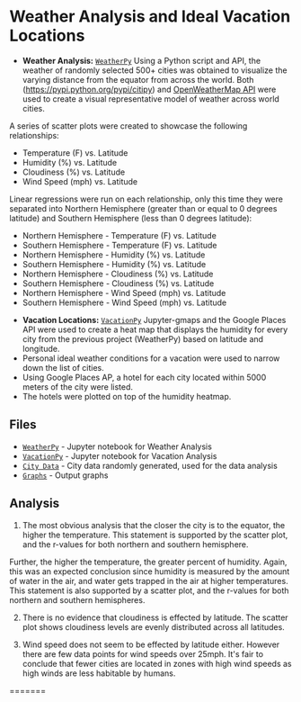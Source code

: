 # Weather Analysis and Ideal Vacation Locations

- **Weather Analysis:** [`WeatherPy`](WeatherPy/WeatherPy.ipynb) Using a Python script and API, the weather of randomly selected 500+ cities was obtained to visualize the varying distance from the equator from across the world. Both (https://pypi.python.org/pypi/citipy) and [OpenWeatherMap API](https://openweathermap.org/api) were used to create a visual representative model of weather across world cities.

A series of scatter plots were created to showcase the following relationships:

* Temperature (F) vs. Latitude
* Humidity (%) vs. Latitude
* Cloudiness (%) vs. Latitude
* Wind Speed (mph) vs. Latitude

Linear regressions were run on each relationship, only this time they were separated into Northern Hemisphere (greater than or equal to 0 degrees latitude) and Southern Hemisphere (less than 0 degrees latitude):

* Northern Hemisphere - Temperature (F) vs. Latitude
* Southern Hemisphere - Temperature (F) vs. Latitude
* Northern Hemisphere - Humidity (%) vs. Latitude
* Southern Hemisphere - Humidity (%) vs. Latitude
* Northern Hemisphere - Cloudiness (%) vs. Latitude
* Southern Hemisphere - Cloudiness (%) vs. Latitude
* Northern Hemisphere - Wind Speed (mph) vs. Latitude
* Southern Hemisphere - Wind Speed (mph) vs. Latitude

- **Vacation Locations:** [`VacationPy`](VacationPy/VacationPy.ipynb) Jupyter-gmaps and the Google Places API were used to create a heat map that displays the humidity for every city from the previous project (WeatherPy) based on latitude and longitude.
- Personal ideal weather conditions for a vacation were used to narrow down the list of cities. 
- Using Google Places AP, a hotel for each city located within 5000 meters of the city were listed.
- The hotels were plotted on top of the humidity heatmap.

## Files

- [`WeatherPy`](WeatherPy/WeatherPy.ipynb) - Jupyter notebook for Weather Analysis
- [`VacationPy`](VacationPy/VacationPy.ipynb) - Jupyter notebook for Vacation Analysis
- [`City Data`](WeatherPy/output_data/cities.csv) - City data randomly generated, used for the data analysis
- [`Graphs`](Graphs) - Output graphs

## Analysis

1) The most obvious analysis that the closer the city is to the equator, the higher the temperature. This statement is supported by the scatter plot, and the r-values for both northern and southern hemisphere.

Further, the higher the temperature, the greater percent of humidity. Again, this was an expected conclusion since humidity is measured by the amount of water in the air, and water gets trapped in the air at higher temperatures. This statement is also supported by a scatter plot, and the r-values for both northern and southern hemispheres. 

2) There is no evidence that cloudiness is effected by latitude. The scatter plot shows cloudiness levels are evenly distributed across all latitudes.

3) Wind speed does not seem to be effected by latitude either. However there are few data points for wind speeds over 25mph. It's fair to conclude that fewer cities are located in zones with high wind speeds as high winds are less habitable by humans.


=======

